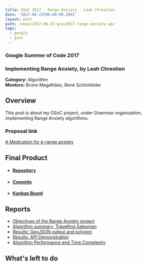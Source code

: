 ```yaml
---
title: GSoC 2017 - Range Anxiety - Leah Chrestien
date: '2017-08-23T00:00:00.284Z'
layout: post
path: /news/2017-08-23-gsoc2017-range-anxiety-wp/
tags:
  - google
  - gsoc
---
```


### Google Summer of Code 2017
### Implementing Range Anxiety, by Leah Chrestien

**Category:** Algorithm  
**Mentors:** Bruno Magalhães, René Schönfelder

## Overview

This post is about my GSoC project, under Greennav organization, implementing Range Anxiety algorithms.

### Proposal link

[A Medication for e-range anxiety](https://github.com/Greennav/greennav.github.io/files/1253907/Leah_Chrestien_Proposal_GSoC2017.pdf)

## Final Product

  * #### [Repository](https://github.com/Greennav/range-anxiety)

  * #### [Commits](https://github.com/Greennav/range-anxiety/commits/master)

  * #### [Kanban Board](https://github.com/orgs/Greennav/projects/2)

## Reports

  * [Objectives of the Range Anxiety project](https://github.com/Greennav/range-anxiety/blob/master/docs/report1.pdf)
  * [Algorithm summary, Travelling Salesman](https://github.com/Greennav/range-anxiety/blob/master/docs/report2.pdf)
  * [Results: GeoJSON output and polygon](https://github.com/Greennav/range-anxiety/blob/master/docs/results1.pdf)
  * [Results: API Demonstration](https://github.com/Greennav/range-anxiety/blob/master/docs/results2.pdf)
  * [Algorithm Performance and Time Complexity](https://github.com/Greennav/range-anxiety/blob/master/docs/FinalReport.pdf)

## What's left to do
